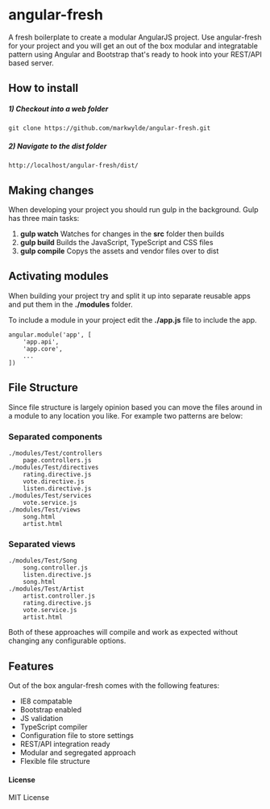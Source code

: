 # angular-fresh
A fresh boilerplate to create a modular AngularJS project. Use angular-fresh for your project and you will get an out of the box modular and integratable pattern using Angular and Bootstrap that's ready to hook into your REST/API based server.

## How to install
##### 1) Checkout into a web folder
    git clone https://github.com/markwylde/angular-fresh.git

##### 2) Navigate to the dist folder
	http://localhost/angular-fresh/dist/

## Making changes
When developing your project you should run gulp in the background. Gulp has three main tasks:

 1. **gulp watch**
	Watches for changes in the **src** folder then builds
 2. **gulp build**
	Builds the JavaScript, TypeScript and CSS files
 3. **gulp compile**
   Copys the assets and vendor files over to dist

## Activating modules
When building your project try and split it up into separate reusable apps and put them in the **./modules** folder.

To include a module in your project edit the **./app.js** file to include the app.

	angular.module('app', [
	    'app.api',
	    'app.core',
	    ...
	])

## File Structure
Since file structure is largely opinion based you can move the files around in a module to any location you like. For example two patterns are below:

### Separated components
	./modules/Test/controllers
		page.controllers.js
	./modules/Test/directives
		rating.directive.js
		vote.directive.js
		listen.directive.js
	./modules/Test/services
		vote.service.js
	./modules/Test/views
		song.html
		artist.html
				
### Separated views
	./modules/Test/Song
		song.controller.js
		listen.directive.js
		song.html
	./modules/Test/Artist
		artist.controller.js
		rating.directive.js
		vote.service.js
		artist.html
	
Both of these approaches will compile and work as expected without changing any configurable options.

## Features
Out of the box angular-fresh comes with the following features:

 - IE8 compatable
 - Bootstrap enabled
 - JS validation
 - TypeScript compiler
 - Configuration file to store settings
 - REST/API integration ready
 - Modular and segregated approach
 - Flexible file structure

#### License ####
MIT License
